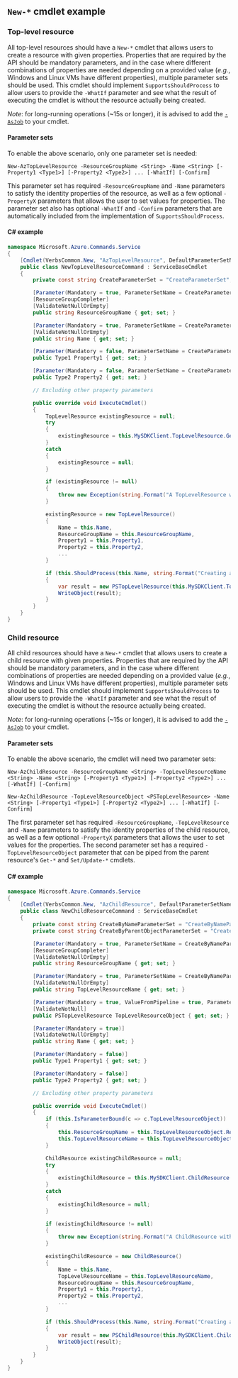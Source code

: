 ## `New-*` cmdlet example

### Top-level resource

All top-level resources should have a `New-*` cmdlet that allows users to create a resource with given properties. Properties that are required by the API should be mandatory parameters, and in the case where different combinations of properties are needed depending on a provided value (_e.g._, Windows and Linux VMs have different properties), multiple parameter sets should be used. This cmdlet should implement `SupportsShouldProcess` to allow users to provide the `-WhatIf` parameter and see what the result of executing the cmdlet is without the resource actually being created.

_Note_: for long-running operations (~15s or longer), it is advised to add the [`-AsJob`](../design-guidelines/cmdlet-best-practices.md#asjob) to your cmdlet.


#### Parameter sets

To enable the above scenario, only one parameter set is needed:

```
New-AzTopLevelResource -ResourceGroupName <String> -Name <String> [-Property1 <Type1>] [-Property2 <Type2>] ... [-WhatIf] [-Confirm]
```

This parameter set has required `-ResourceGroupName` and `-Name` parameters to satisfy the identity properties of the resource, as well as a few optional `-PropertyX` parameters that allows the user to set values for properties. The parameter set also has optional `-WhatIf` and `-Confirm` parameters that are automatically included from the implementation of `SupportsShouldProcess`.

#### C# example

```cs
namespace Microsoft.Azure.Commands.Service
{
    [Cmdlet(VerbsCommon.New, "AzTopLevelResource", DefaultParameterSetName = CreateParameterSet, SupportsShouldProcess = true), OutputType(typeof(PSTopLevelResource))]
    public class NewTopLevelResourceCommand : ServiceBaseCmdlet
    {
        private const string CreateParameterSet = "CreateParameterSet";

        [Parameter(Mandatory = true, ParameterSetName = CreateParameterSet)]
        [ResourceGroupCompleter]
        [ValidateNotNullOrEmpty]
        public string ResourceGroupName { get; set; }

        [Parameter(Mandatory = true, ParameterSetName = CreateParameterSet)]
        [ValidateNotNullOrEmpty]
        public string Name { get; set; }

        [Parameter(Mandatory = false, ParameterSetName = CreateParameterSet)]
        public Type1 Property1 { get; set; }

        [Parameter(Mandatory = false, ParameterSetName = CreateParameterSet)]
        public Type2 Property2 { get; set; }

        // Excluding other property parameters

        public override void ExecuteCmdlet()
        {
            TopLevelResource existingResource = null;
            try
            {
                existingResource = this.MySDKClient.TopLevelResource.Get(this.ResourceGroupName, this.Name);
            }
            catch
            {
                existingResource = null;
            }

            if (existingResource != null)
            {
                throw new Exception(string.Format("A TopLevelResource with name '{0}' in resource group '{1}' already exists. Please use Set/Update-AzTopLevelResource to update an existing TopLevelResource.", this.Name, this.ResourceGroupName));
            }

            existingResource = new TopLevelResource()
            {
                Name = this.Name,
                ResourceGroupName = this.ResourceGroupName,
                Property1 = this.Property1,
                Property2 = this.Property2,
                ...
            }

            if (this.ShouldProcess(this.Name, string.Format("Creating a new TopLevelResource in resource group '{0}' with name '{1}'.", this.ResourceGroupName, this.Name))
            {
                var result = new PSTopLevelResource(this.MySDKClient.TopLevelResource.CreateOrUpdate(existingResource));
                WriteObject(result);
            }
        }
    }
}
```

### Child resource

All child resources should have a `New-*` cmdlet that allows users to create a child resource with given properties. Properties that are required by the API should be mandatory parameters, and in the case where different combinations of properties are needed depending on a provided value (_e.g._, Windows and Linux VMs have different properties), multiple parameter sets should be used. This cmdlet should implement `SupportsShouldProcess` to allow users to provide the `-WhatIf` parameter and see what the result of executing the cmdlet is without the resource actually being created.

_Note_: for long-running operations (~15s or longer), it is advised to add the [`-AsJob`](../design-guidelines/cmdlet-best-practices.md#asjob) to your cmdlet.

#### Parameter sets

To enable the above scenario, the cmdlet will need two parameter sets:

```
New-AzChildResource -ResourceGroupName <String> -TopLevelResourceName <String> -Name <String> [-Property1 <Type1>] [-Property2 <Type2>] ... [-WhatIf] [-Confirm]

New-AzChildResource -TopLevelResourceObject <PSTopLevelResource> -Name <String> [-Property1 <Type1>] [-Property2 <Type2>] ... [-WhatIf] [-Confirm]
```

The first parameter set has required `-ResourceGroupName`, `-TopLevelResource` and `-Name` parameters to satisfy the identity properties of the child resource, as well as a few optional `-PropertyX` parameters that allows the user to set values for the properties. The second parameter set has a required `-TopLevelResourceObject` parameter that can be piped from the parent resource's `Get-*` and `Set/Update-*` cmdlets.

#### C# example

```cs
namespace Microsoft.Azure.Commands.Service
{
    [Cmdlet(VerbsCommon.New, "AzChildResource", DefaultParameterSetName = CreateByNameParameterSet, SupportsShouldProcess = true), OutputType(typeof(PSChildResource))]
    public class NewChildResourceCommand : ServiceBaseCmdlet
    {
        private const string CreateByNameParameterSet = "CreateByNameParameterSet";
        private const string CreateByParentObjectParameterSet = "CreateByParentObjectParameterSet";

        [Parameter(Mandatory = true, ParameterSetName = CreateByNameParameterSet)]
        [ResourceGroupCompleter]
        [ValidateNotNullOrEmpty]
        public string ResourceGroupName { get; set; }

        [Parameter(Mandatory = true, ParameterSetName = CreateByNameParameterSet)]
        [ValidateNotNullOrEmpty]
        public string TopLevelResourceName { get; set; }

        [Parameter(Mandatory = true, ValueFromPipeline = true, ParameterSetName = CreateByParentObjectParameterSet)]
        [ValidateNotNull]
        public PSTopLevelResource TopLevelResourceObject { get; set; }

        [Parameter(Mandatory = true)]
        [ValidateNotNullOrEmpty]
        public string Name { get; set; }

        [Parameter(Mandatory = false)]
        public Type1 Property1 { get; set; }

        [Parameter(Mandatory = false)]
        public Type2 Property2 { get; set; }

        // Excluding other property parameters

        public override void ExecuteCmdlet()
        {
            if (this.IsParameterBound(c => c.TopLevelResourceObject))
            {
                this.ResourceGroupName = this.TopLevelResourceObject.ResourceGroupName;
                this.TopLevelResourceName = this.TopLevelResourceObject.Name;
            }

            ChildResource existingChildResource = null;
            try
            {
                existingChildResource = this.MySDKClient.ChildResource.Get(this.ResourceGroupName, this.TopLevelResourceName, this.Name);
            }
            catch
            {
                existingChildResource = null;
            }

            if (existingChildResource != null)
            {
                throw new Exception(string.Format("A ChildResource with name '{0}' in resource group '{1}' under parent TopLevelResource '{2}' already exists. Please use Set/Update-AzChildResource to update an existing ChildResource.", this.Name, this.ResourceGroupName, this.TopLevelResourceName));
            }

            existingChildResource = new ChildResource()
            {
                Name = this.Name,
                TopLevelResourceName = this.TopLevelResourceName,
                ResourceGroupName = this.ResourceGroupName,
                Property1 = this.Property1,
                Property2 = this.Property2,
                ...
            }

            if (this.ShouldProcess(this.Name, string.Format("Creating a new ChildResource in resource group '{0}' under parent TopLevelResource '{1}' with name '{2}'.", this.ResourceGroupName, this.TopLevelResourceName, this.Name))
            {
                var result = new PSChildResource(this.MySDKClient.ChildResource.CreateOrUpdate(existingChildResource));
                WriteObject(result);
            }
        }
    }
}
```